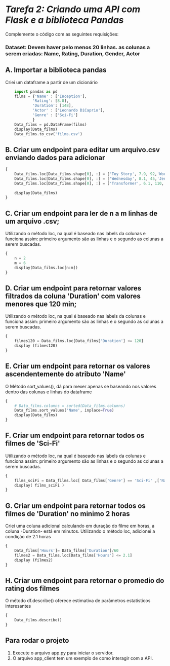 # *Tarefa 2: Criando uma API com Flask e a biblioteca Pandas*

Complemente o código com as seguintes requisições:

### Dataset: Devem haver pelo menos 20 linhas. as colunas a serem criadas: Name, Rating, Duration, Gender, Actor

## A. Importar a biblioteca pandas

Criei um dataframe a partir de um dicionário

```python
    import pandas as pd
    films = {'Name' : ['Inception'],
            'Rating': [8.8],
            'Duration': [148],
            'Actor' : ['Leonardo DiCaprio'],
            'Genre' : ['Sci-Fi']
            }
    Data_films = pd.DataFrame(films)
    display(Data_films)
    Data_films.to_csv('films.csv')
```

## B. Criar um endpoint para editar um arquivo.csv enviando dados para adicionar

```python
{
    Data_films.loc[Data_films.shape[0], :] = ['Toy Story', 7.9, 92,'Woody', 'Sci-Fi']
    Data_films.loc[Data_films.shape[0], :] = ['Wednesday', 8.1, 45,'Jenna Ortega','Fantasy']
    Data_films.loc[Data_films.shape[0], :] = ['Transformer', 6.1, 110,'Robots','Adventure']
    
    display(Data_films)
} 
``` 

## C. Criar um endpoint para ler de n a m linhas de um arquivo .csv;


Utilizando o método loc, na qual é baseado nas labels da colunas e funciona assim: primeiro argumento são as linhas e o segundo as colunas a serem buscadas.

```python
{
    n = 2
    m = 6
    display(Data_films.loc[n:m])
} 
```
## D. Criar um endpoint para retornar valores filtrados da coluna 'Duration' com valores menores que 120 min;


Utilizando o método loc, na qual é baseado nas labels da colunas e funciona assim: primeiro argumento são as linhas e o segundo as colunas a serem buscadas.

```python
{
    filmes120 = Data_films.loc[Data_films['Duration'] <= 120]
    display (filmes120)
} 
```


## E. Criar um endpoint para retornar os valores ascendentemente do atributo 'Name'

O Método sort_values(), dá para mexer apenas se baseando nos valores dentro das colunas e linhas do dataframe 

```python
{
    # Data_films.columns = sorted(Data_films.columns)
    Data_films.sort_values('Name', inplace=True)
    display(Data_films)
}

```

## F. Criar um endpoint para retornar todos os filmes de 'Sci-Fi'

Utilizando o método loc, na qual é baseado nas labels da colunas e funciona assim: primeiro argumento são as linhas e o segundo as colunas a serem buscadas.

```python
{
    films_sciFi = Data_films.loc[ Data_films['Genre'] == 'Sci-Fi' ,['Name', 'Rating', 'Actor'] ] 
    display( films_sciFi )
} 
```

## G. Criar um endpoint para retornar todos os filmes de 'Duration' no minimo 2 horas

Criei uma coluna adicional calculando em duração do filme em horas, a coluna -Duration- está em minutos. Utilizando o método loc, adicionei a condição de 2.1 horas

```python
{
    Data_films['Hours']= Data_films['Duration']/60
    filmes2 = Data_films.loc[Data_films['Hours'] <= 2.1]
    display (filmes2)
} 
```

## H. Criar um endpoint para retornar o promedio do rating dos filmes

O método df.describe() oferece estimativa de parâmetros estatísticos interesantes

```python
{
    Data_films.describe()
} 
```

## Para rodar o projeto

1. Execute o arquivo app.py para iniciar o servidor.
2. O arquivo app_client tem um exemplo de como interagir com a API.